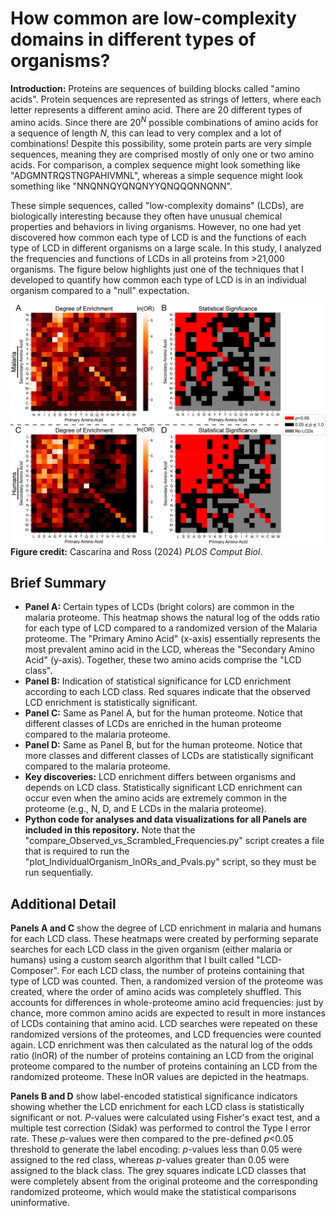 # How common are low-complexity domains in different types of organisms?

**Introduction:** Proteins are sequences of building blocks called "amino acids". Protein sequences are represented as strings of letters, where each letter represents a different amino acid. There are 20 different types of amino acids. Since there are 20<sup>*N*</sup> possible combinations of amino acids for a sequence of length *N*, this can lead to very complex and a lot of combinations! Despite this possibility, some protein parts are very simple sequences, meaning they are comprised mostly of only one or two amino acids. For comparison, a complex sequence might look something like "ADGMNTRQSTNGPAHIVMNL", whereas a simple sequence might look something like "NNQNNQYQNQNYYQNQQQNNQNN".

These simple sequences, called "low-complexity domains" (LCDs), are biologically interesting because they often have unusual chemical properties and behaviors in living organisms. However, no one had yet discovered how common each type of LCD is and the functions of each type of LCD in different organisms on a large scale. In this study, I analyzed the frequencies and functions of LCDs in all proteins from >21,000 organisms. The figure below highlights just one of the techniques that I developed to quantify how common each type of LCD is in an individual organism compared to a "null" expectation.

![LCD figure](https://github.com/seancascarina/One_Figure_Summaries/blob/main/2024_PLOS_Comput_Biol/LCD_Frequencies_Malaria_and_Humans.png)
**Figure credit:** Cascarina and Ross (2024) *PLOS Comput Biol*.

## Brief Summary
- **Panel A:** Certain types of LCDs (bright colors) are common in the malaria proteome. This heatmap shows the natural log of the odds ratio for each type of LCD compared to a randomized version of the Malaria proteome. The "Primary Amino Acid" (x-axis) essentially represents the most prevalent amino acid in the LCD, whereas the "Secondary Amino Acid" (y-axis). Together, these two amino acids comprise the "LCD class".
- **Panel B:** Indication of statistical significance for LCD enrichment according to each LCD class. Red squares indicate that the observed LCD enrichment is statistically significant.
- **Panel C:** Same as Panel A, but for the human proteome. Notice that different classes of LCDs are enriched in the human proteome compared to the malaria proteome.
- **Panel D:** Same as Panel B, but for the human proteome. Notice that more classes and different classes of LCDs are statistically significant compared to the malaria proteome.
- **Key discoveries:** LCD enrichment differs between organisms and depends on LCD class. Statistically significant LCD enrichment can occur even when the amino acids are extremely common in the proteome (e.g., N, D, and E LCDs in the malaria proteome).
- **Python code for analyses and data visualizations for all Panels are included in this repository.** Note that the "compare_Observed_vs_Scrambled_Frequencies.py" script creates a file that is required to run the "plot_IndividualOrganism_lnORs_and_Pvals.py" script, so they must be run sequentially.

## Additional Detail
**Panels A and C** show the degree of LCD enrichment in malaria and humans for each LCD class. These heatmaps were created by performing separate searches for each LCD class in the given organism (either malaria or humans) using a custom search algorithm that I built called "LCD-Composer". For each LCD class, the number of proteins containing that type of LCD was counted. Then, a randomized version of the proteome was created, where the order of amino acids was completely shuffled. This accounts for differences in whole-proteome amino acid frequencies: just by chance, more common amino acids are expected to result in more instances of LCDs containing that amino acid. LCD searches were repeated on these randomized versions of the proteomes, and LCD frequencies were counted again. LCD enrichment was then calculated as the natural log of the odds ratio (lnOR) of the number of proteins containing an LCD from the original proteome compared to the number of proteins containing an LCD from the randomized proteome. These lnOR values are depicted in the heatmaps.

**Panels B and D** show label-encoded statistical significance indicators showing whether the LCD enrichment for each LCD class is statistically significant or not. *P*-values were calculated using Fisher's exact test, and a multiple test correction (Sidak) was performed to control the Type I error rate. These *p*-values were then compared to the pre-defined *p*<0.05 threshold to generate the label encoding: *p*-values less than 0.05 were assigned to the red class, whereas *p*-values greater than 0.05 were assigned to the black class. The grey squares indicate LCD classes that were completely absent from the original proteome and the corresponding randomized proteome, which would make the statistical comparisons uninformative.
